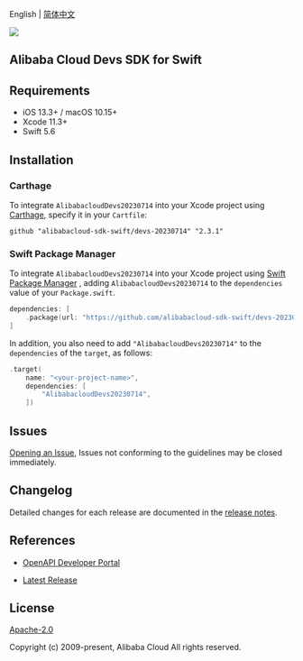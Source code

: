 English | [简体中文](README-CN.md)

![](https://aliyunsdk-pages.alicdn.com/icons/AlibabaCloud.svg)

## Alibaba Cloud Devs SDK for Swift

## Requirements

- iOS 13.3+ / macOS 10.15+
- Xcode 11.3+
- Swift 5.6

## Installation

### Carthage

To integrate `AlibabacloudDevs20230714` into your Xcode project using [Carthage](https://github.com/Carthage/Carthage), specify it in your `Cartfile`:

```ogdl
github "alibabacloud-sdk-swift/devs-20230714" "2.3.1"
```

### Swift Package Manager

To integrate `AlibabacloudDevs20230714` into your Xcode project using [Swift Package Manager](https://swift.org/package-manager/) , adding `AlibabacloudDevs20230714` to the `dependencies` value of your `Package.swift`.

```swift
dependencies: [
    .package(url: "https://github.com/alibabacloud-sdk-swift/devs-20230714.git", from: "2.3.1")
]
```

In addition, you also need to add `"AlibabacloudDevs20230714"` to the `dependencies` of the `target`, as follows:

```swift
.target(
    name: "<your-project-name>",
    dependencies: [
        "AlibabacloudDevs20230714",
    ])
```

## Issues

[Opening an Issue](https://github.com/alibabacloud-sdk-swift/devs-20230714/issues/new), Issues not conforming to the guidelines may be closed immediately.

## Changelog

Detailed changes for each release are documented in the [release notes](./ChangeLog.txt).

## References

* [OpenAPI Developer Portal](https://next.api.alibabacloud.com/home)
- [Latest Release](https://github.com/alibabacloud-sdk-swift/devs-20230714)

## License

[Apache-2.0](http://www.apache.org/licenses/LICENSE-2.0)

Copyright (c) 2009-present, Alibaba Cloud All rights reserved.
